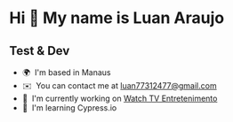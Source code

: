 Hi 👋 My name is Luan Araujo
============================

Test & Dev
----------

* 🌍  I'm based in Manaus
* ✉️  You can contact me at [luan77312477@gmail.com](mailto:luan77312477@gmail.com)
* 🚀  I'm currently working on [Watch TV Entretenimento](http://watch.tv.br)
* 🧠  I'm learning Cypress.io

